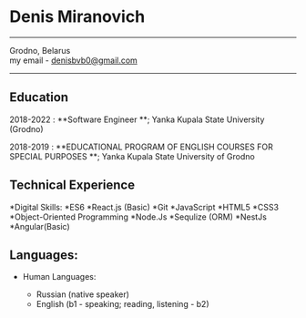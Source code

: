 Denis Miranovich
============

-------------------     ----------------------------                     
Grodno, Belarus                       
my email - denisbvb0@gmail.com
-------------------     ----------------------------

Education
---------

2018-2022 
:   **Software Engineer **; Yanka Kupala State University (Grodno)

2018-2019
:   **EDUCATIONAL PROGRAM OF ENGLISH COURSES FOR SPECIAL PURPOSES **; Yanka Kupala State
University of Grodno


Technical Experience
--------------------
*Digital Skills:
    *ES6 
    *React.js (Basic) 
    *Git 
    *JavaScript 
    *HTML5 
    *CSS3 
    *Object-Oriented Programming 
    *Node.Js
    *Sequlize (ORM) 
    *NestJs 
    *Angular(Basic) 

Languages:
----------------------------------------

* Human Languages:

     * Russian (native speaker)
     * English (b1 - speaking; reading, listening - b2)
     
